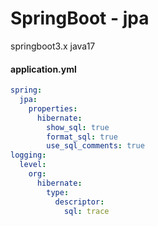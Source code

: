 # SpringBoot - jpa 
springboot3.x
java17


#### application.yml
```yml
spring:
  jpa:
    properties:
      hibernate:
        show_sql: true
        format_sql: true
        use_sql_comments: true
logging:
  level:
    org:
      hibernate:
        type:
          descriptor:
            sql: trace
```